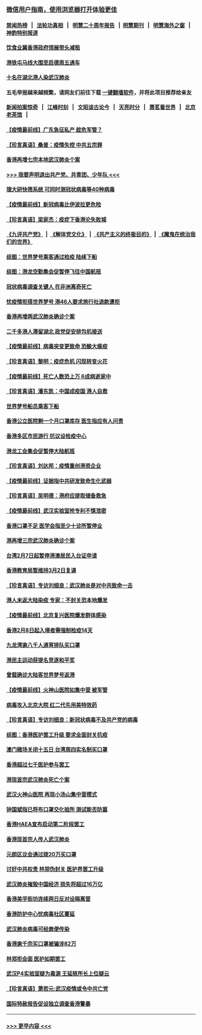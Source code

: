 ### [微信用户指南，使用浏览器打开体验更佳](https://github.com/gfw-breaker/banned-news1/blob/master/indexes/wechat-guide.md?t=0)
#### [禁闻热榜](热点新闻.md?t=0)  &nbsp;&nbsp;|&nbsp;&nbsp; [法轮功真相](https://github.com/gfw-breaker/truth/blob/master/README.md?t=0) &nbsp;&nbsp;|&nbsp;&nbsp; [明慧二十周年报告](https://github.com/gfw-breaker/mh-reports/blob/master/README.md?t=0) &nbsp;&nbsp;|&nbsp;&nbsp;[明慧期刊](https://github.com/gfw-breaker/mh-qikan) &nbsp;&nbsp;|&nbsp;&nbsp; [明慧海外之窗](https://github.com/gfw-breaker/mh-news/blob/master/README.md?t=0) &nbsp;&nbsp;|&nbsp;&nbsp; [神韵特别报道](https://github.com/gfw-breaker/mh-news/blob/master/shenyun.md?t=0)
#### [饮食业冀香港政府领展带头减租](../pages/nsc415/n11864876.md?t=02132202) 
#### [港铁屯马线大围至启德周五通车](../pages/nsc415/n11864842.md?t=02132202) 
#### [十名在湖北港人染武汉肺炎](../pages/nsc415/n11864807.md?t=02132202) 
#### 五毛举报越来越频繁，请网友们前往下载 [一键翻墙软件](https://github.com/gfw-breaker/ssr-accounts)，并将此项目推荐给亲友
#### [新闻拍案惊奇](https://github.com/gfw-breaker/banned-news1/blob/master/pages/link4.md) &nbsp;&nbsp;|&nbsp;&nbsp; [江峰时刻](https://github.com/gfw-breaker/banned-news1/blob/master/pages/link4.md) &nbsp;&nbsp;|&nbsp;&nbsp; [文昭谈古论今](https://github.com/gfw-breaker/banned-news1/blob/master/pages/link4.md) &nbsp;&nbsp;|&nbsp;&nbsp; [天亮时分](https://github.com/gfw-breaker/banned-news1/blob/master/pages/link4.md) &nbsp;&nbsp;|&nbsp;&nbsp; [萧茗看世界](https://github.com/gfw-breaker/banned-news1/blob/master/pages/link4.md) &nbsp;&nbsp;|&nbsp;&nbsp; [北京老茶馆](https://github.com/gfw-breaker/banned-news1/blob/master/pages/link4.md) &nbsp;&nbsp;|&nbsp;&nbsp; 
#### [【疫情最前线】广东急征私产 趁危军管？](../pages/nsc415/n11864205.md?t=02132202) 
#### [【珍言真语】桑普：疫情失控 中共五宗罪](../pages/nsc415/n11864157.md?t=02132202) 
#### [香港再增七宗本地武汉肺炎个案](../pages/nsc415/n11862405.md?t=02132202) 
#### [>>> 我要声明退出共产党、共青团、少年队 <<<](https://github.com/begood0513/goodnews/blob/master/quit/letter.md) 
#### [理大研快筛系统 可同时测冠状病毒等40种病毒](../pages/nsc415/n11862376.md?t=02132202) 
#### [【疫情最前线】新冠病毒比伊波拉更危险](../pages/nsc415/n11862199.md?t=02132202) 
#### [【珍言真语】梁家杰：疫症下香港沦失败城](../pages/nsc415/n11861588.md?t=02132202) 
#### [《九评共产党》](https://github.com/begood0513/9ping.md/blob/master/README.md) &nbsp;|&nbsp; [《解体党文化》](../../../../jtdwh.md/blob/master/README.md)  &nbsp;|&nbsp; [《共产主义的终极目的》](../../../../gczydzjmd.md/blob/master/README.md) &nbsp;|&nbsp; [《魔鬼在统治我们的世界》](../../../../mgztzwmdsj.md/blob/master/README.md) 
#### [组图：世界梦号乘客通过检疫 陆续下船](../pages/nsc415/n11858302.md?t=02132202) 
#### [组图：港龙空勤集会促暂停飞往中国航班](../pages/nsc415/n11858190.md?t=02132202) 
#### [冠状病毒调查关键人 在非洲离奇死亡](../pages/nsc415/n11859798.md?t=02132202) 
#### [忧疫情拒搭世界梦号 港46人要求旅行社退款遭拒](../pages/nsc415/n11859849.md?t=02132202) 
#### [香港再增两武汉肺炎确诊个案](../pages/nsc415/n11859833.md?t=02132202) 
#### [二千多港人滞留湖北 政党促安排包机接送](../pages/nsc415/n11859831.md?t=02132202) 
#### [【疫情最前线】病毒突变更致命 恐酿大瘟疫](../pages/nsc415/n11859604.md?t=02132202) 
#### [【珍言真语】黎明：疫症危机 闪现转变火花](../pages/nsc415/n11859199.md?t=02132202) 
#### [【疫情最前线】死亡人数恐上万 6成病逝家中](../pages/nsc415/n11856687.md?t=02132202) 
#### [【珍言真语】潘东凯：中国成疫国 港人自救](../pages/nsc415/n11856962.md?t=02132202) 
#### [世界梦号船员乘客下船](../pages/nsc415/n11856883.md?t=02132202) 
#### [香港公立医院剩一个月口罩库存 医生指应有人问责](../pages/nsc415/n11856875.md?t=02132202) 
#### [香港多区市民游行 抗议设检疫中心](../pages/nsc415/n11856866.md?t=02132202) 
#### [港龙工会集会促暂停大陆航班](../pages/nsc415/n11856840.md?t=02132202) 
#### [【珍言真语】刘达邦：疫情重创港资企业](../pages/nsc415/n11854274.md?t=02132202) 
#### [【疫情最前线】证据指中共研发致命生化武器](../pages/nsc415/n11853087.md?t=02132202) 
#### [【珍言真语】吴明德：港府应提取储备救急](../pages/nsc415/n11852734.md?t=02132202) 
#### [【疫情最前线】武汉实验室抢专利不慎泄密](../pages/nsc415/n11850310.md?t=02132202) 
#### [香港口罩不足 医学会指至少十诊所暂停业](../pages/nsc415/n11850301.md?t=02132202) 
#### [港再增三宗武汉肺炎确诊个案](../pages/nsc415/n11850328.md?t=02132202) 
#### [台湾2月7日起暂停港澳居民入台证申请](../pages/nsc415/n11850304.md?t=02132202) 
#### [香港教育局暂维持3月2日复课](../pages/nsc415/n11850260.md?t=02132202) 
#### [【珍言真语】专访刘细良：武汉肺炎是对中共致命一击](../pages/nsc415/n11849934.md?t=02132202) 
#### [港人未返大陆染疫 专家：不封关恐本地爆发](../pages/nsc415/n11848021.md?t=02132202) 
#### [【疫情最前线】北京复兴医院爆发群体感染](../pages/nsc415/n11847626.md?t=02132202) 
#### [香港2月8日起入境者需强制检疫14天](../pages/nsc415/n11847658.md?t=02132202) 
#### [九龙湾逾八千人通宵排队买口罩](../pages/nsc415/n11847647.md?t=02132202) 
#### [港民主运动获提名竞逐和平奖](../pages/nsc415/n11847633.md?t=02132202) 
#### [曾载确诊大陆客世界梦号返港](../pages/nsc415/n11847608.md?t=02132202) 
#### [【疫情最前线】火神山医院如集中营 被军管](../pages/nsc415/n11847524.md?t=02132202) 
#### [病毒攻入北京大院 红二代先用美特效药](../pages/nsc415/n11847427.md?t=02132202) 
#### [【珍言真语】专访刘细良：新冠状病毒不及共产党的病毒](../pages/nsc415/n11847164.md?t=02132202) 
#### [组图：香港医护罢工升级 要求全面封关抗疫](../pages/nsc415/n11844107.md?t=02132202) 
#### [澳门赌场关闭十五日 台湾周四实名制买口罩](../pages/nsc415/n11845083.md?t=02132202) 
#### [香港超过七千医护参与罢工](../pages/nsc415/n11845051.md?t=02132202) 
#### [港现首宗武汉肺炎死亡个案](../pages/nsc415/n11844998.md?t=02132202) 
#### [武汉火神山医院 再现小汤山集中营模式](../pages/nsc415/n11844763.md?t=02132202) 
#### [钟国斌指已将布口罩交化验所 测试能否防菌](../pages/nsc415/n11842783.md?t=02132202) 
#### [香港HAEA宣布启动第二阶段罢工](../pages/nsc415/n11842723.md?t=02132202) 
#### [香港现首宗人传人武汉肺炎](../pages/nsc415/n11842766.md?t=02132202) 
#### [元朗区议会通过拨20万买口罩](../pages/nsc415/n11842754.md?t=02132202) 
#### [讨好中共权贵 林郑伪封关 医护界罢工升级](../pages/nsc415/n11842359.md?t=02132202) 
#### [武汉肺炎摧毁中国经济 损失将超过16万亿](../pages/nsc415/n11839723.md?t=02132202) 
#### [香港美孚街坊连续两日反对设隔离营](../pages/nsc415/n11839962.md?t=02132202) 
#### [香港防护中心忧病毒社区蔓延](../pages/nsc415/n11839933.md?t=02132202) 
#### [武汉肺炎病毒可经粪便传染](../pages/nsc415/n11839939.md?t=02132202) 
#### [香港逾千宗买口罩被骗涉82万](../pages/nsc415/n11839914.md?t=02132202) 
#### [林郑拒会面 医护如期罢工](../pages/nsc415/n11839892.md?t=02132202) 
#### [武汉P4实验室疑为毒源 王延轶所长上位疑云](../pages/nsc415/n11835543.md?t=02132202) 
#### [【珍言真语】萧若元:武汉疫情或令中共亡党](../pages/nsc415/n11829394.md?t=02132202) 
#### [国际特赦报告促设独立调查香港警暴](../pages/nsc415/n11833845.md?t=02132202) 

----
#### [ >>> 更早内容 <<< ](../indexes/nsc415-earlier.md)
